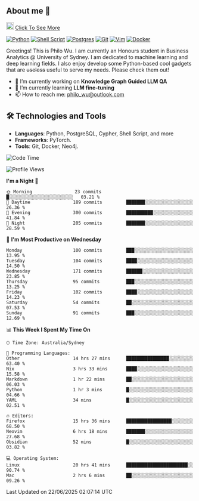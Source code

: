 ## About me 🤗

<a href="#"><img src="https://media.giphy.com/media/hvRJCLFzcasrR4ia7z/giphy.gif" width="20px" height="20px"></a> [Click To See More](https://codeboyphilo.github.io)

[![Python](https://img.shields.io/badge/python-3670A0?style=for-the-badge&logo=python&logoColor=ffdd54)](#)
[![Shell Script](https://img.shields.io/badge/shell_script-%23121011.svg?style=for-the-badge&logo=gnu-bash&logoColor=white)](#)
[![Postgres](https://img.shields.io/badge/postgres-%23316192.svg?style=for-the-badge&logo=postgresql&logoColor=white)](#)
[![Git](https://img.shields.io/badge/git-%23F05033.svg?style=for-the-badge&logo=git&logoColor=white)](#)
[![Vim](https://img.shields.io/badge/VIM-%2311AB00.svg?style=for-the-badge&logo=vim&logoColor=white)](#)
[![Docker](https://img.shields.io/badge/docker-%230db7ed.svg?style=for-the-badge&logo=docker&logoColor=white)](#)

Greetings! This is Philo Wu. I am currently an Honours student in Business Analytics \@ University of Sydney. I am dedicated to machine learning and deep learning fields. I also enjoy develop some Python-based cool gadgets that are ~~useless~~ useful to serve my needs. Please check them out!

- 🔭 I’m currently working on **Knowledge Graph Guided LLM QA**
- 🌱 I’m currently learning **LLM fine-tuning**
- 📫 How to reach me: philo_wu@outlook.com

## 🛠 Technologies and Tools
- **Languages**: Python, PostgreSQL, Cypher, Shell Script, and more
- **Frameworks**: PyTorch.
- **Tools**: Git, Docker, Neo4j.

<!--START_SECTION:waka-->
![Code Time](http://img.shields.io/badge/Code%20Time-810%20hrs%2053%20mins-blue)

![Profile Views](http://img.shields.io/badge/Profile%20Views-1-blue)

**I'm a Night 🦉** 

```text
🌞 Morning                23 commits          █░░░░░░░░░░░░░░░░░░░░░░░░   03.21 % 
🌆 Daytime                189 commits         ███████░░░░░░░░░░░░░░░░░░   26.36 % 
🌃 Evening                300 commits         ██████████░░░░░░░░░░░░░░░   41.84 % 
🌙 Night                  205 commits         ███████░░░░░░░░░░░░░░░░░░   28.59 % 
```
📅 **I'm Most Productive on Wednesday** 

```text
Monday                   100 commits         ███░░░░░░░░░░░░░░░░░░░░░░   13.95 % 
Tuesday                  104 commits         ████░░░░░░░░░░░░░░░░░░░░░   14.50 % 
Wednesday                171 commits         ██████░░░░░░░░░░░░░░░░░░░   23.85 % 
Thursday                 95 commits          ███░░░░░░░░░░░░░░░░░░░░░░   13.25 % 
Friday                   102 commits         ████░░░░░░░░░░░░░░░░░░░░░   14.23 % 
Saturday                 54 commits          ██░░░░░░░░░░░░░░░░░░░░░░░   07.53 % 
Sunday                   91 commits          ███░░░░░░░░░░░░░░░░░░░░░░   12.69 % 
```


📊 **This Week I Spent My Time On** 

```text
🕑︎ Time Zone: Australia/Sydney

💬 Programming Languages: 
Other                    14 hrs 27 mins      ████████████████░░░░░░░░░   63.40 % 
Nix                      3 hrs 33 mins       ████░░░░░░░░░░░░░░░░░░░░░   15.58 % 
Markdown                 1 hr 22 mins        ██░░░░░░░░░░░░░░░░░░░░░░░   06.03 % 
Python                   1 hr 3 mins         █░░░░░░░░░░░░░░░░░░░░░░░░   04.66 % 
YAML                     34 mins             █░░░░░░░░░░░░░░░░░░░░░░░░   02.51 % 

🔥 Editors: 
Firefox                  15 hrs 36 mins      █████████████████░░░░░░░░   68.50 % 
Neovim                   6 hrs 18 mins       ███████░░░░░░░░░░░░░░░░░░   27.68 % 
Obsidian                 52 mins             █░░░░░░░░░░░░░░░░░░░░░░░░   03.82 % 

💻 Operating System: 
Linux                    20 hrs 41 mins      ███████████████████████░░   90.74 % 
Mac                      2 hrs 6 mins        ██░░░░░░░░░░░░░░░░░░░░░░░   09.26 % 
```


 Last Updated on 22/06/2025 02:07:14 UTC
<!--END_SECTION:waka-->
